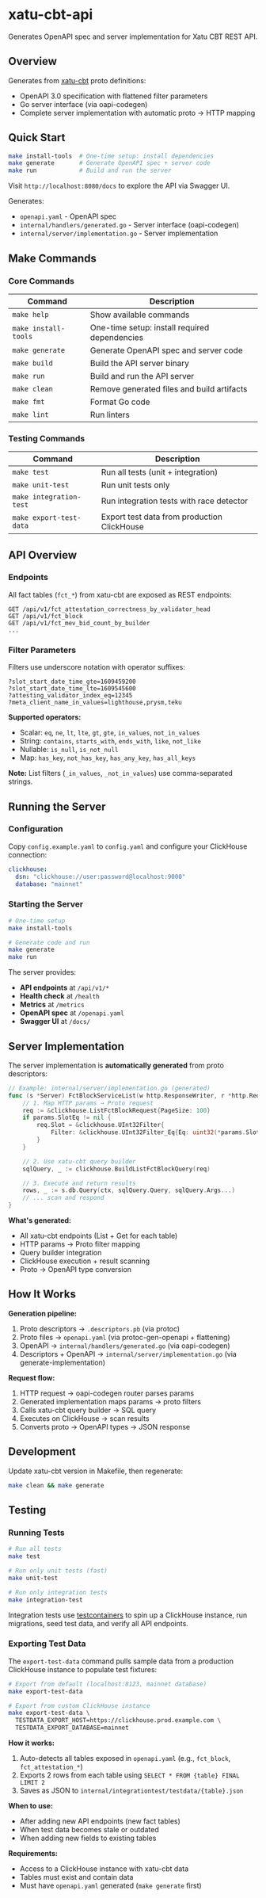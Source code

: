 # xatu-cbt-api

Generates OpenAPI spec and server implementation for Xatu CBT REST API.

## Overview

Generates from [xatu-cbt](https://github.com/ethpandaops/xatu-cbt) proto definitions:
- OpenAPI 3.0 specification with flattened filter parameters
- Go server interface (via oapi-codegen)
- Complete server implementation with automatic proto → HTTP mapping

## Quick Start

```bash
make install-tools  # One-time setup: install dependencies
make generate       # Generate OpenAPI spec + server code
make run            # Build and run the server
```

Visit `http://localhost:8080/docs` to explore the API via Swagger UI.

Generates:
- `openapi.yaml` - OpenAPI spec
- `internal/handlers/generated.go` - Server interface (oapi-codegen)
- `internal/server/implementation.go` - Server implementation

## Make Commands

### Core Commands

| Command | Description |
|---------|-------------|
| `make help` | Show available commands |
| `make install-tools` | One-time setup: install required dependencies |
| `make generate` | Generate OpenAPI spec and server code |
| `make build` | Build the API server binary |
| `make run` | Build and run the API server |
| `make clean` | Remove generated files and build artifacts |
| `make fmt` | Format Go code |
| `make lint` | Run linters |

### Testing Commands

| Command | Description |
|---------|-------------|
| `make test` | Run all tests (unit + integration) |
| `make unit-test` | Run unit tests only |
| `make integration-test` | Run integration tests with race detector |
| `make export-test-data` | Export test data from production ClickHouse |

## API Overview

### Endpoints

All fact tables (`fct_*`) from xatu-cbt are exposed as REST endpoints:

```
GET /api/v1/fct_attestation_correctness_by_validator_head
GET /api/v1/fct_block
GET /api/v1/fct_mev_bid_count_by_builder
...
```

### Filter Parameters

Filters use underscore notation with operator suffixes:

```
?slot_start_date_time_gte=1609459200
?slot_start_date_time_lte=1609545600
?attesting_validator_index_eq=12345
?meta_client_name_in_values=lighthouse,prysm,teku
```

**Supported operators:**
- Scalar: `eq`, `ne`, `lt`, `lte`, `gt`, `gte`, `in_values`, `not_in_values`
- String: `contains`, `starts_with`, `ends_with`, `like`, `not_like`
- Nullable: `is_null`, `is_not_null`
- Map: `has_key`, `not_has_key`, `has_any_key`, `has_all_keys`

**Note:** List filters (`_in_values`, `_not_in_values`) use comma-separated strings.

## Running the Server

### Configuration

Copy `config.example.yaml` to `config.yaml` and configure your ClickHouse connection:

```yaml
clickhouse:
  dsn: "clickhouse://user:password@localhost:9000"
  database: "mainnet"
```

### Starting the Server

```bash
# One-time setup
make install-tools

# Generate code and run
make generate
make run
```

The server provides:
- **API endpoints** at `/api/v1/*`
- **Health check** at `/health`
- **Metrics** at `/metrics`
- **OpenAPI spec** at `/openapi.yaml`
- **Swagger UI** at `/docs/`

## Server Implementation

The server implementation is **automatically generated** from proto descriptors:

```go
// Example: internal/server/implementation.go (generated)
func (s *Server) FctBlockServiceList(w http.ResponseWriter, r *http.Request, params handlers.FctBlockServiceListParams) {
    // 1. Map HTTP params → Proto request
    req := &clickhouse.ListFctBlockRequest{PageSize: 100}
    if params.SlotEq != nil {
        req.Slot = &clickhouse.UInt32Filter{
            Filter: &clickhouse.UInt32Filter_Eq{Eq: uint32(*params.SlotEq)},
        }
    }

    // 2. Use xatu-cbt query builder
    sqlQuery, _ := clickhouse.BuildListFctBlockQuery(req)

    // 3. Execute and return results
    rows, _ := s.db.Query(ctx, sqlQuery.Query, sqlQuery.Args...)
    // ... scan and respond
}
```

**What's generated:**
- All xatu-cbt endpoints (List + Get for each table)
- HTTP params → Proto filter mapping
- Query builder integration
- ClickHouse execution + result scanning
- Proto → OpenAPI type conversion

## How It Works

**Generation pipeline:**
1. Proto descriptors → `.descriptors.pb` (via protoc)
2. Proto files → `openapi.yaml` (via protoc-gen-openapi + flattening)
3. OpenAPI → `internal/handlers/generated.go` (via oapi-codegen)
4. Descriptors + OpenAPI → `internal/server/implementation.go` (via generate-implementation)

**Request flow:**
1. HTTP request → oapi-codegen router parses params
2. Generated implementation maps params → proto filters
3. Calls xatu-cbt query builder → SQL query
4. Executes on ClickHouse → scan results
5. Converts proto → OpenAPI types → JSON response

## Development

Update xatu-cbt version in Makefile, then regenerate:
```bash
make clean && make generate
```

## Testing

### Running Tests

```bash
# Run all tests
make test

# Run only unit tests (fast)
make unit-test

# Run only integration tests
make integration-test
```

Integration tests use [testcontainers](https://testcontainers.com/) to spin up a ClickHouse instance, run migrations, seed test data, and verify all API endpoints.

### Exporting Test Data

The `export-test-data` command pulls sample data from a production ClickHouse instance to populate test fixtures:

```bash
# Export from default (localhost:8123, mainnet database)
make export-test-data

# Export from custom ClickHouse instance
make export-test-data \
  TESTDATA_EXPORT_HOST=https://clickhouse.prod.example.com \
  TESTDATA_EXPORT_DATABASE=mainnet
```

**How it works:**
1. Auto-detects all tables exposed in `openapi.yaml` (e.g., `fct_block`, `fct_attestation_*`)
2. Exports 2 rows from each table using `SELECT * FROM {table} FINAL LIMIT 2`
3. Saves as JSON to `internal/integrationtest/testdata/{table}.json`

**When to use:**
- After adding new API endpoints (new fact tables)
- When test data becomes stale or outdated
- When adding new fields to existing tables

**Requirements:**
- Access to a ClickHouse instance with xatu-cbt data
- Tables must exist and contain data
- Must have `openapi.yaml` generated (`make generate` first)

